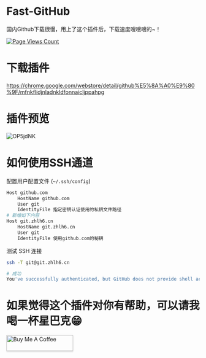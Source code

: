 # Fast-GitHub
国内Github下载很慢，用上了这个插件后，下载速度嗖嗖嗖的~！

[![Page Views Count](https://badges.toozhao.com/badges/01EH1R0YMQANV1ACQXTEBK7JCN/green.svg)](https://badges.toozhao.com/badges/01EH1R0YMQANV1ACQXTEBK7JCN/green.svg "Get your own page views count badge on badges.toozhao.com")

# 下载插件
https://chrome.google.com/webstore/detail/github%E5%8A%A0%E9%80%9F/mfnkflidjnladnkldfonnaicljppahpg

# 插件预览

![OP5jdNK](https://i.imgur.com/OP5jdNK.png)



# 如何使用SSH通道

配置用户配置文件 (`~/.ssh/config`)

```bash
Host github.com
	HostName github.com
	User git
	IdentityFile 指定密钥认证使用的私钥文件路径
# 新增如下内容
Host git.zhlh6.cn
	HostName git.zhlh6.cn
	User git
	IdentityFile 使用github.com的秘钥
```
测试 SSH 连接
```bash
ssh -T git@git.zhlh6.cn

# 成功
You've successfully authenticated, but GitHub does not provide shell access
```
# 如果觉得这个插件对你有帮助，可以请我喝一杯星巴克😁
<a href="https://www.buymeacoffee.com/fhefh2015" target="_blank"><img src="https://www.buymeacoffee.com/assets/img/custom_images/orange_img.png" alt="Buy Me A Coffee" style="height: 41px !important;width: 174px !important;box-shadow: 0px 3px 2px 0px rgba(190, 190, 190, 0.5) !important;-webkit-box-shadow: 0px 3px 2px 0px rgba(190, 190, 190, 0.5) !important;" ></a>
